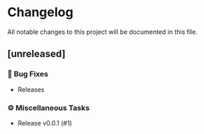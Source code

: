 # Changelog

All notable changes to this project will be documented in this file.

## [unreleased]

### 🐛 Bug Fixes

- Releases

### ⚙️ Miscellaneous Tasks

- Release v0.0.1 (#1)

<!-- generated by git-cliff -->
